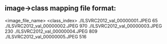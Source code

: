 ## image->class mapping file format:

<image_file_name>            <class_index>
./ILSVRC2012_val_00000001.JPEG 65
./ILSVRC2012_val_00000002.JPEG 970
./ILSVRC2012_val_00000003.JPEG 230
./ILSVRC2012_val_00000004.JPEG 809
./ILSVRC2012_val_00000005.JPEG 516